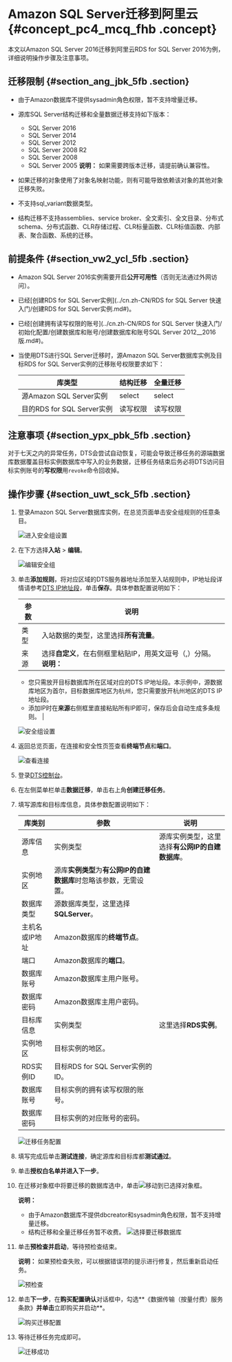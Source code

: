 # Amazon SQL Server迁移到阿里云 {#concept_pc4_mcq_fhb .concept}

本文以Amazon SQL Server 2016迁移到阿里云RDS for SQL Server 2016为例，详细说明操作步骤及注意事项。

## 迁移限制 {#section_ang_jbk_5fb .section}

-   由于Amazon数据库不提供sysadmin角色权限，暂不支持增量迁移。
-   源库SQL Server结构迁移和全量数据迁移支持如下版本：

    -   SQL Server 2016
    -   SQL Server 2014
    -   SQL Server 2012
    -   SQL Server 2008 R2
    -   SQL Server 2008
    -   SQL Server 2005
    **说明：** 如果需要跨版本迁移，请提前确认兼容性。

-   如果迁移的对象使用了对象名映射功能，则有可能导致依赖该对象的其他对象迁移失败。
-   不支持sql\_variant数据类型。
-   结构迁移不支持assemblies、service broker、全文索引、全文目录、分布式schema、分布式函数、CLR存储过程、CLR标量函数、CLR标值函数、内部表、聚合函数、系统的迁移。

## 前提条件 {#section_vw2_ycl_5fb .section}

-   Amazon SQL Server 2016实例需要开启**公开可用性**（否则无法通过外网访问）。
-   已经[创建RDS for SQL Server实例](../cn.zh-CN/RDS for SQL Server 快速入门/创建RDS for SQL Server实例.md#)。
-   已经[创建拥有读写权限的账号](../cn.zh-CN/RDS for SQL Server 快速入门/初始化配置/创建数据库和账号/创建数据库和账号SQL Server 2012__2016版.md#)。
-   当使用DTS进行SQL Server迁移时，源Amazon SQL Server数据库实例及目标RDS for SQL Server实例的迁移账号权限要求如下：

    |库类型|结构迁移|全量迁移|
    |---|----|----|
    |源Amazon SQL Server实例|select|select|
    |目的RDS for SQL Server实例|读写权限|读写权限|


## 注意事项 {#section_ypx_pbk_5fb .section}

对于七天之内的异常任务，DTS会尝试自动恢复，可能会导致迁移任务的源端数据库数据覆盖目标实例数据库中写入的业务数据，迁移任务结束后务必将DTS访问目标实例账号的**写权限**用`revoke`命令回收掉。

## 操作步骤 {#section_uwt_sck_5fb .section}

1.  登录Amazon SQL Server数据库实例，在总览页面单击安全组规则的任意条目。

    ![进入安全组设置](http://static-aliyun-doc.oss-cn-hangzhou.aliyuncs.com/assets/img/150143/156254917541830_zh-CN.png)

2.  在下方选择**入站** \> **编辑**。

    ![编辑安全组](http://static-aliyun-doc.oss-cn-hangzhou.aliyuncs.com/assets/img/150143/156254917541840_zh-CN.png)

3.  单击**添加规则**，将对应区域的DTS服务器地址添加至入站规则中，IP地址段详情请参考[DTS IP地址段](https://help.aliyun.com/document_detail/84900.html)，单击**保存**。具体参数配置说明如下：

    |参数|说明|
    |--|--|
    |类型|入站数据的类型，这里选择**所有流量**。|
    |来源|选择**自定义**，在右侧框里粘贴IP，用英文逗号（,）分隔。 **说明：** 

    -   您只需放开目标数据库所在区域对应的DTS IP地址段。本示例中，源数据库地区为首尔，目标数据库地区为杭州，您只需要放开杭州地区的DTS IP地址段。
    -   添加IP时在**来源**右侧框里直接粘贴所有IP即可，保存后会自动生成多条规则。
 |

    ![安全组设置](http://static-aliyun-doc.oss-cn-hangzhou.aliyuncs.com/assets/img/150143/156254917541831_zh-CN.png)

4.  返回总览页面，在连接和安全性页签查看**终端节点**和**端口**。

    ![查看连接](http://static-aliyun-doc.oss-cn-hangzhou.aliyuncs.com/assets/img/150143/156254917641841_zh-CN.png)

5.  登录[DTS控制台](https://dts.console.aliyun.com/)。
6.  在左侧菜单栏单击**数据迁移**，单击右上角**创建迁移任务**。
7.  填写源库和目标库信息，具体参数配置说明如下：

    |库类别|参数|说明|
    |---|--|--|
    |源库信息|实例类型|源库实例类型，这里选择**有公网IP的自建数据库**。|
    |实例地区|源库**实例类型**为**有公网IP的自建数据库**时忽略该参数，无需设置。|
    |数据库类型|源数据库类型，这里选择**SQLServer**。|
    |主机名或IP地址|Amazon数据库的**终端节点**。|
    |端口|Amazon数据库的**端口**。|
    |数据库账号|Amazon数据库主用户账号。|
    |数据库密码|Amazon数据库主用户密码。|
    |目标库信息|实例类型|这里选择**RDS实例**。|
    |实例地区|目标实例的地区。|
    |RDS实例ID|目标RDS for SQL Server实例的ID。|
    |数据库账号|目标实例的拥有读写权限的账号。|
    |数据库密码|目标实例的对应账号的密码。|

    ![迁移任务配置](http://static-aliyun-doc.oss-cn-hangzhou.aliyuncs.com/assets/img/150143/156254917641842_zh-CN.png)

8.  填写完成后单击**测试连接**，确定源库和目标库都**测试通过**。
9.  单击**授权白名单并进入下一步**。
10. 在迁移对象框中将要迁移的数据库选中，单击![](http://static-aliyun-doc.oss-cn-hangzhou.aliyuncs.com/assets/img/63394/156254917631842_zh-CN.png)移动到已选择对象框。

    **说明：** 

    -   由于Amazon数据库不提供dbcreator和sysadmin角色权限，暂不支持增量迁移。
    -   结构迁移和全量迁移任务暂不收费。
    ![选择要迁移数据库](http://static-aliyun-doc.oss-cn-hangzhou.aliyuncs.com/assets/img/150143/156254917641843_zh-CN.png)

11. 单击**预检查并启动**，等待预检查结束。

    **说明：** 如果预检查失败，可以根据错误项的提示进行修复，然后重新启动任务。

    ![预检查](http://static-aliyun-doc.oss-cn-hangzhou.aliyuncs.com/assets/img/150143/156254917641845_zh-CN.png)

12. 单击**下一步**，在**购买配置确认**对话框中，勾选**《数据传输（按量付费）服务条款》**并单击**立即购买并启动**。

    ![购买迁移配置](http://static-aliyun-doc.oss-cn-hangzhou.aliyuncs.com/assets/img/150143/156254917741846_zh-CN.png)

13. 等待迁移任务完成即可。

    ![迁移成功](http://static-aliyun-doc.oss-cn-hangzhou.aliyuncs.com/assets/img/150143/156254917741847_zh-CN.png)


